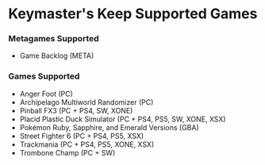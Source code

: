# Keymaster's Keep Supported Games

### Metagames Supported
* Game Backlog (META)

### Games Supported
* Anger Foot (PC)
* Archipelago Multiworld Randomizer (PC)
* Pinball FX3 (PC + PS4, SW, XONE)
* Placid Plastic Duck Simulator (PC + PS4, PS5, SW, XONE, XSX)
* Pokémon Ruby, Sapphire, and Emerald Versions (GBA)
* Street Fighter 6 (PC + PS4, PS5, XSX)
* Trackmania (PC + PS4, PS5, XONE, XSX)
* Trombone Champ (PC + SW)